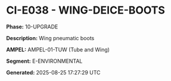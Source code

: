 # CI-E038 - WING-DEICE-BOOTS

**Phase:** 10-UPGRADE

**Description:** Wing pneumatic boots

**AMPEL:** AMPEL-01-TUW (Tube and Wing)

**Segment:** E-ENVIRONMENTAL

**Generated:** 2025-08-25 17:27:29 UTC
